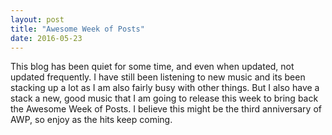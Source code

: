 ```yaml
---
layout: post
title: "Awesome Week of Posts"
date: 2016-05-23
---
```


This blog has been quiet for some time, and even when updated, not updated frequently.
I have still been listening to new music and its been stacking up a lot as I am also
fairly busy with other things.  But I also have a stack a new, good music that I am going
to release this week to bring back the Awesome Week of Posts.  I believe this might be the
third anniversary of AWP, so enjoy as the hits keep coming.
